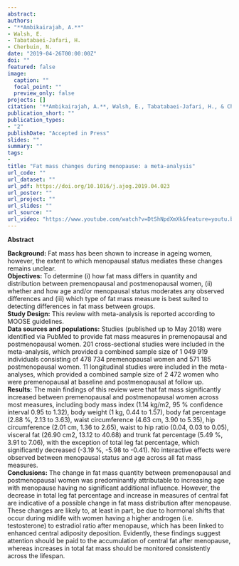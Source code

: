 ```yaml
---
abstract: 
authors:
- "**Ambikairajah, A.**"
- Walsh, E.
- Tabatabaei-Jafari, H.
- Cherbuin, N.
date: "2019-04-26T00:00:00Z"
doi: ""
featured: false
image:
  caption: ""
  focal_point: ""
  preview_only: false
projects: []
citation: '**Ambikairajah, A.**, Walsh, E., Tabatabaei-Jafari, H., & Cherbuin, N. (2019). Fat mass changes during menopause: a meta-analysis. ***American Journal of Obstetrics & Gynecology***, *Accepted in Press* [doi:10.1016/j.ajog.2019.04.023](https://doi.org/10.1016/j.ajog.2019.04.023)'
publication_short: ""
publication_types:
- "2"
publishDate: "Accepted in Press"
slides: ""
summary: ""
tags:
- 
title: "Fat mass changes during menopause: a meta-analysis"
url_code: ""
url_dataset: ""
url_pdf: https://doi.org/10.1016/j.ajog.2019.04.023
url_poster: ""
url_project: ""
url_slides: ""
url_source: ""
url_video: "https://www.youtube.com/watch?v=DtShNpdXmXk&feature=youtu.be&fbclid=IwAR3dg_9__m4EE9LLU-9qwaL96qEVe875A0B9Bfbiw0ehWH4TmEb_pctcMSY"
---
```

**Abstract**   

**Background:** Fat mass has been shown to increase in ageing women, however, the extent to which menopausal status mediates these changes remains unclear.   
**Objectives:** To determine (i) how fat mass differs in quantity and distribution between premenopausal and postmenopausal women, (ii) whether and how age and/or menopausal status moderates any observed differences and (iii) which type of fat mass measure is best suited to detecting differences in fat mass between groups.   
**Study Design:** This review with meta-analysis is reported according to MOOSE guidelines.   
**Data sources and populations:** Studies (published up to May 2018) were identified via PubMed to provide fat mass measures in premenopausal and postmenopausal women. 201 cross-sectional studies were included in the meta-analysis, which provided a combined sample size of 1 049 919 individuals consisting of 478 734 premenopausal women and 571 185 postmenopausal women. 11 longitudinal studies were included in the meta-analyses, which provided a combined sample size of 2 472 women who were premenopausal at baseline and postmenopausal at follow up.   
**Results:** The main findings of this review were that fat mass significantly increased between premenopausal and postmenopausal women across most measures, including body mass index (1.14 kg/m2, 95 % confidence interval 0.95 to 1.32), body weight (1 kg, 0.44 to 1.57), body fat percentage (2.88 %, 2.13 to 3.63), waist circumference (4.63 cm, 3.90 to 5.35), hip circumference (2.01 cm, 1.36 to 2.65), waist to hip ratio (0.04, 0.03 to 0.05), visceral fat (26.90 cm2, 13.12 to 40.68) and trunk fat percentage (5.49 %, 3.91 to 7.06), with the exception of total leg fat percentage, which significantly decreased (-3.19 %, -5.98 to -0.41). No interactive effects were observed between menopausal status and age across all fat mass measures.   
**Conclusions:** The change in fat mass quantity between premenopausal and postmenopausal women was predominantly attributable to increasing age with menopause having no significant additional influence. However, the decrease in total leg fat percentage and increase in measures of central fat are indicative of a possible change in fat mass distribution after menopause. These changes are likely to, at least in part, be due to hormonal shifts that occur during midlife with women having a higher androgen (i.e. testosterone) to estradiol ratio after menopause, which has been linked to enhanced central adiposity deposition. Evidently, these findings suggest attention should be paid to the accumulation of central fat after menopause, whereas increases in total fat mass should be monitored consistently across the lifespan.